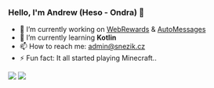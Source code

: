### Hello, I'm Andrew (Heso - Ondra) 👋

- 🔭 I’m currently working on [WebRewards](https://github.com/czHeso/WebRewards) & [AutoMessages](https://github.com/czHeso/AutoMessages)
- 🌱 I’m currently learning **Kotlin**
- 📫 How to reach me: admin@snezik.cz
- ⚡ Fun fact: It all started playing Minecraft..

![](https://hit.yhype.me/github/profile?user_id=151180665)
![](https://komarev.com/ghpvc/?username=czheso&style=for-the-badge&color=red&base=100)
